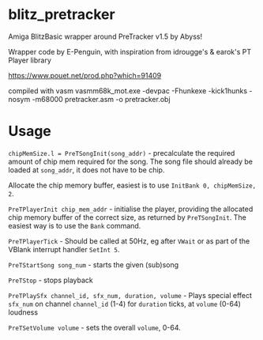# blitz_pretracker
Amiga BlitzBasic wrapper around PreTracker v1.5 by Abyss!

Wrapper code by E-Penguin, with inspiration from idrougge's & earok's PT Player library

https://www.pouet.net/prod.php?which=91409

compiled with vasm
vasmm68k_mot.exe -devpac -Fhunkexe -kick1hunks -nosym -m68000 pretracker.asm -o pretracker.obj

# Usage
`chipMemSize.l = PreTSongInit(song_addr)` - precalculate the required amount of chip mem required for the song. The song file should already be loaded at `song_addr`, it does not have to be chip.

Allocate the chip memory buffer, easiest is to use `InitBank 0, chipMemSize, 2`.

`PreTPlayerInit chip_mem_addr` - initialise the player, providing the allocated chip memory buffer of the correct size, as returned by `PreTSongInit`. The easiest way is to use the `Bank` command.

`PreTPlayerTick` - Should be called at 50Hz, eg after `VWait` or as part of the VBlank interrupt handler `SetInt 5`.

`PreTStartSong song_num` - starts the given (sub)song

`PreTStop` - stops playback

`PreTPlaySfx channel_id, sfx_num, duration, volume` - Plays special effect `sfx_num` on channel `channel_id` (1-4) for `duration` ticks, at `volume` (0-64) loudness

`PreTSetVolume volume` - sets the overall `volume`, 0-64.
